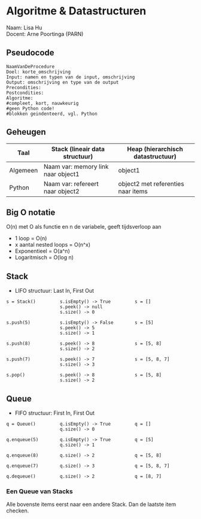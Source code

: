 # Algoritme & Datastructuren
Naam: Lisa Hu<br>
Docent: Arne Poortinga (PARN)

## Pseudocode
```
NaamVanDeProcedure
Doel: korte_omschrijving
Input: namen en typen van de input, omschrijving
Output: omschrijving en type van de output
Precondities:
Postcondities:
Algoritme:
#compleet, kort, nauwkeurig
#geen Python code!
#blokken geindenteerd, vgl. Python
```

## Geheugen
| Taal     | Stack (lineair data structuur)     | Heap (hierarchisch datastructuur)  |
|----------|------------------------------------|------------------------------------|
| Algemeen | Naam var: memory link naar object1 | object1                            |
| Python   | Naam var: refereert naar object2   | object2 met referenties naar items |

## Big O notatie
O(n) met O als functie en n de variabele, geeft tijdsverloop aan

- 1 loop = O(n)
- x aantal nested loops = O(n^x)
- Exponentieel = O(a^n)
- Logaritmisch = O(log n)

## Stack
- LIFO structuur: Last In, First Out
```
s = Stack()         s.isEmpty() -> True         s = []
                    s.peek() -> null
                    s.size() -> 0

s.push(5)           s.isEmpty() -> False        s = [5]
                    s.peek() -> 5
                    s.size() -> 1

s.push(8)           s.peek() -> 8               s = [5, 8]
                    s.size() -> 2

s.push(7)           s.peek() -> 7               s = [5, 8, 7]
                    s.size() -> 3

s.pop()             s.peek() -> 8               s = [5, 8]
                    s.size() -> 2
```

## Queue
- FIFO structuur: First In, First Out
```
q = Queue()         q.isEmpty() -> True         q = []
                    q.size() -> 0

q.enqueue(5)        q.isEmpty() -> True         q = [5]
                    q.size() -> 1

q.enqueue(8)        q.size() -> 2               q = [5, 8]

q.enqueue(7)        q.size() -> 3               q = [5, 8, 7]

q.dequeue()         q.size() -> 2               q = [8, 7]
```

### Een Queue van Stacks
Alle bovenste items eerst naar een andere Stack. Dan de laatste item checken.